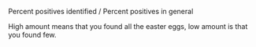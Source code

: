 Percent positives identified / Percent positives in general

High amount means that you found all the easter eggs, low amount is that you found few.
